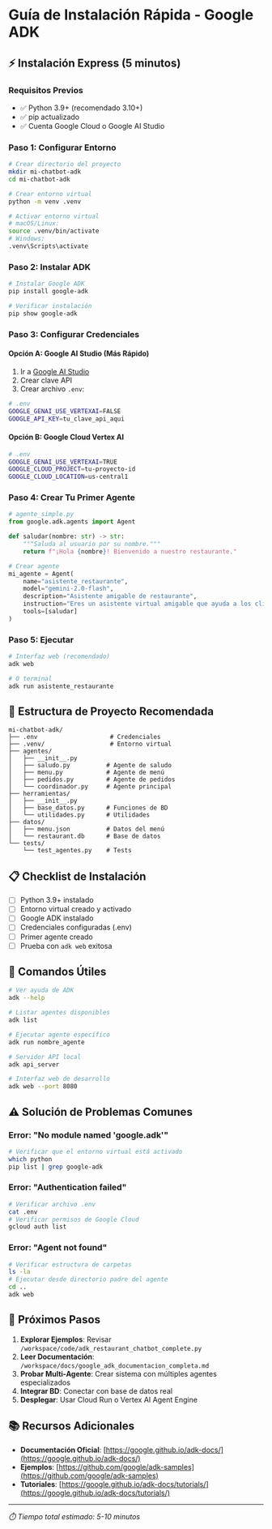 # Guía de Instalación Rápida - Google ADK

## ⚡ Instalación Express (5 minutos)

### Requisitos Previos
- ✅ Python 3.9+ (recomendado 3.10+)
- ✅ pip actualizado
- ✅ Cuenta Google Cloud o Google AI Studio

### Paso 1: Configurar Entorno

```bash
# Crear directorio del proyecto
mkdir mi-chatbot-adk
cd mi-chatbot-adk

# Crear entorno virtual
python -m venv .venv

# Activar entorno virtual
# macOS/Linux:
source .venv/bin/activate
# Windows:
.venv\Scripts\activate
```

### Paso 2: Instalar ADK

```bash
# Instalar Google ADK
pip install google-adk

# Verificar instalación
pip show google-adk
```

### Paso 3: Configurar Credenciales

#### Opción A: Google AI Studio (Más Rápido)
1. Ir a [Google AI Studio](https://aistudio.google.com/apikey)
2. Crear clave API
3. Crear archivo `.env`:

```bash
# .env
GOOGLE_GENAI_USE_VERTEXAI=FALSE
GOOGLE_API_KEY=tu_clave_api_aqui
```

#### Opción B: Google Cloud Vertex AI
```bash
# .env
GOOGLE_GENAI_USE_VERTEXAI=TRUE
GOOGLE_CLOUD_PROJECT=tu-proyecto-id
GOOGLE_CLOUD_LOCATION=us-central1
```

### Paso 4: Crear Tu Primer Agente

```python
# agente_simple.py
from google.adk.agents import Agent

def saludar(nombre: str) -> str:
    """Saluda al usuario por su nombre."""
    return f"¡Hola {nombre}! Bienvenido a nuestro restaurante."

# Crear agente
mi_agente = Agent(
    name="asistente_restaurante",
    model="gemini-2.0-flash", 
    description="Asistente amigable de restaurante",
    instruction="Eres un asistente virtual amigable que ayuda a los clientes del restaurante.",
    tools=[saludar]
)
```

### Paso 5: Ejecutar

```bash
# Interfaz web (recomendado)
adk web

# O terminal
adk run asistente_restaurante
```

## 🚀 Estructura de Proyecto Recomendada

```
mi-chatbot-adk/
├── .env                    # Credenciales
├── .venv/                  # Entorno virtual
├── agentes/
│   ├── __init__.py
│   ├── saludo.py          # Agente de saludo
│   ├── menu.py            # Agente de menú  
│   ├── pedidos.py         # Agente de pedidos
│   └── coordinador.py     # Agente principal
├── herramientas/
│   ├── __init__.py
│   ├── base_datos.py      # Funciones de BD
│   └── utilidades.py      # Utilidades
├── datos/
│   ├── menu.json          # Datos del menú
│   └── restaurant.db      # Base de datos
└── tests/
    └── test_agentes.py    # Tests
```

## 📋 Checklist de Instalación

- [ ] Python 3.9+ instalado
- [ ] Entorno virtual creado y activado
- [ ] Google ADK instalado
- [ ] Credenciales configuradas (.env)
- [ ] Primer agente creado
- [ ] Prueba con `adk web` exitosa

## 🔧 Comandos Útiles

```bash
# Ver ayuda de ADK
adk --help

# Listar agentes disponibles
adk list

# Ejecutar agente específico
adk run nombre_agente

# Servidor API local
adk api_server

# Interfaz web de desarrollo
adk web --port 8080
```

## ⚠️ Solución de Problemas Comunes

### Error: "No module named 'google.adk'"
```bash
# Verificar que el entorno virtual está activado
which python
pip list | grep google-adk
```

### Error: "Authentication failed"
```bash
# Verificar archivo .env
cat .env
# Verificar permisos de Google Cloud
gcloud auth list
```

### Error: "Agent not found"
```bash
# Verificar estructura de carpetas
ls -la
# Ejecutar desde directorio padre del agente
cd ..
adk web
```

## 🎯 Próximos Pasos

1. **Explorar Ejemplos**: Revisar `/workspace/code/adk_restaurant_chatbot_complete.py`
2. **Leer Documentación**: `/workspace/docs/google_adk_documentacion_completa.md`
3. **Probar Multi-Agente**: Crear sistema con múltiples agentes especializados
4. **Integrar BD**: Conectar con base de datos real
5. **Desplegar**: Usar Cloud Run o Vertex AI Agent Engine

## 📚 Recursos Adicionales

- **Documentación Oficial**: [https://google.github.io/adk-docs/](https://google.github.io/adk-docs/)
- **Ejemplos**: [https://github.com/google/adk-samples](https://github.com/google/adk-samples)
- **Tutoriales**: [https://google.github.io/adk-docs/tutorials/](https://google.github.io/adk-docs/tutorials/)

---

*⏱️ Tiempo total estimado: 5-10 minutos*
